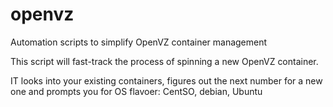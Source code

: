 # openvz
Automation scripts to simplify OpenVZ container management

This script will fast-track the process of spinning a new OpenVZ container.

IT looks into your existing containers, figures out the next number for a new one and prompts you for OS flavoer: CentSO, debian, Ubuntu

